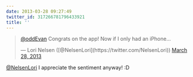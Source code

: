 ```yaml
---
date: 2013-03-28 09:27:49
twitter_id: 317266781796433921
title: ''
---
```


<blockquote class="twitter-tweet"><p lang="en" dir="ltr"><a href="https://twitter.com/oddEvan?ref_src=twsrc%5Etfw">@oddEvan</a> Congrats on the app! Now if I only had an iPhone...</p>&mdash; Lori Nelsen ([@NelsenLori](https://twitter.com/NelsenLori)) <a href="https://twitter.com/NelsenLori/status/317260858780704769?ref_src=twsrc%5Etfw">March 28, 2013</a></blockquote>
<script async src="https://platform.twitter.com/widgets.js" charset="utf-8"></script>

[@NelsenLori](https://twitter.com/NelsenLori) I appreciate the sentiment anyway! :D
